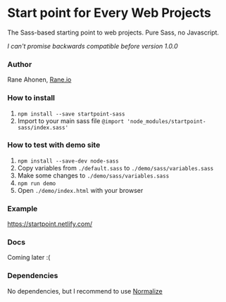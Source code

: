 # Start point for Every Web Projects

The Sass-based starting point to web projects. Pure Sass, no Javascript.

*I can't promise backwards compatible before version 1.0.0*


### Author

Rane Ahonen, [Rane.io](https://rane.io)


### How to install

1. `npm install --save startpoint-sass`
1. Import to your main sass file `@import 'node_modules/startpoint-sass/index.sass'`


### How to test with demo site

1. `npm install --save-dev node-sass`
1. Copy variables from `./default.sass` to `./demo/sass/variables.sass`
1. Make some changes to `./demo/sass/variables.sass`
1. `npm run demo`
1. Open `./demo/index.html` with your browser


### Example

https://startpoint.netlify.com/


### Docs

Coming later :(


### Dependencies

No dependencies, but I recommend to use [Normalize](https://necolas.github.io/normalize.css/)
